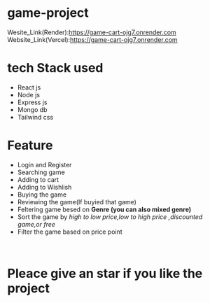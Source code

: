 ﻿# game-project
Wesite_Link(Render):https://game-cart-ojg7.onrender.com<br>
Website_Link(Vercel):https://game-cart-ojg7.onrender.com

# tech Stack used
<ul>
  <li>React js</li>
  <li>Node js</li>
  <li>Express js</li>
  <li>Mongo db</li>
  <li>Tailwind css</li>
  
</ul>

# Feature
<ul>
 <li>Login and Register</li>
 <li>Searching game</li>
 <li>Adding to cart</li>
 <li>Adding to Wishlish</li>
 <li>Buying the game</li>
 <li>Reviewing the game(If buyied that game)</li>
 <li>Feltering game besed on <b>Genre (you can also mixed genre)</b></li>
 <li>Sort the game by <i>high to low price,low to high price ,discounted game,or free</i></li>
 <li>Filter the game based on price point</li>

  
</ul>

 <br>
 <h1>Pleace give an star if you like the project</h1>
